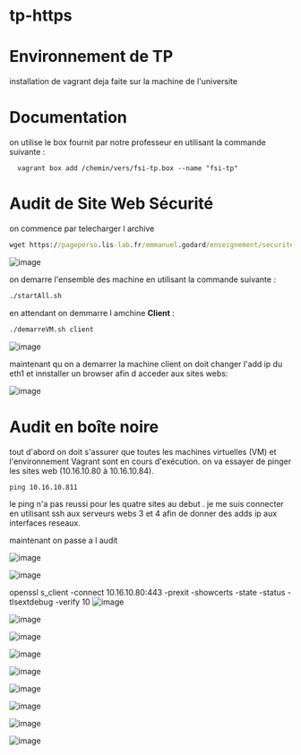 # tp-https
# Environnement de TP

installation de vagrant deja faite sur la machine de l'universite

# Documentation

on utilise le box fournit par notre professeur en utilisant la commande suivante :

```CMD
  vagrant box add /chemin/vers/fsi-tp.box --name "fsi-tp"
```  

# Audit de Site Web Sécurité

on commence par telecharger l archive

```cmd
wget https://pageperso.lis-lab.fr/emmanuel.godard/enseignement/securite-des-infrastructures/04_https/https.zip
```

![image](https://github.com/user-attachments/assets/56059b18-f31e-4138-97c4-84316c4c51a2)

on demarre l'ensemble des machine en utilisant la commande suivante :

```cmd
./startAll.sh
```

en attendant on demmarre l amchine **Client** :

```cmd
./demarreVM.sh client
```

![image](https://github.com/user-attachments/assets/73828400-a25b-4ef6-a534-c7320c32be0e)

maintenant qu on a demarrer la machine client on doit changer l'add ip du eth1 et innstaller un browser afin d acceder aux sites webs:

![image](https://github.com/user-attachments/assets/a90dcdd5-05a5-40c5-a1a0-5407590b8d20)

# Audit en boîte noire

tout d'abord on doit s'assurer que toutes les machines virtuelles (VM) et l'environnement Vagrant sont en cours d'exécution. on va essayer de pinger les sites web (10.16.10.80 à 10.16.10.84).

```
ping 10.16.10.811
```

le ping n'a pas reussi pour les quatre sites au debut . je me suis connecter en utilisant ssh aux serveurs webs 3 et 4 afin de donner des adds ip aux interfaces reseaux.

maintenant on passe a l audit

![image](https://github.com/user-attachments/assets/f6d8f733-3a52-4ee5-9445-2d141df48088)

![image](https://github.com/user-attachments/assets/39db21e4-6af3-450e-83e9-de9bc528dd6e)

openssl s_client -connect 10.16.10.80:443 -prexit -showcerts -state -status -tlsextdebug -verify 10
![image](https://github.com/user-attachments/assets/a6d8487e-43a9-49ca-9556-756186ba238d)

![image](https://github.com/user-attachments/assets/c8a2bac6-dd4c-4781-b122-dd391e2fea79)

![image](https://github.com/user-attachments/assets/54b3023f-39ea-46be-a461-8978fbdd6357)

![image](https://github.com/user-attachments/assets/d2708b2e-4252-4064-92cb-855dea83144d)

![image](https://github.com/user-attachments/assets/33ff74d7-f62b-4b41-9435-6a082ed342ac)

![image](https://github.com/user-attachments/assets/a5b36c3f-bf37-4fd7-9531-7ffe26b8b8f1)

![image](https://github.com/user-attachments/assets/1acd43e7-b61e-4760-94aa-e64ff4010eef)

![image](https://github.com/user-attachments/assets/04a1ae51-d6df-4b23-b06c-14c55ccfa221)

![image](https://github.com/user-attachments/assets/1507b008-0650-462a-97e2-eb4698d0a2ef)





















